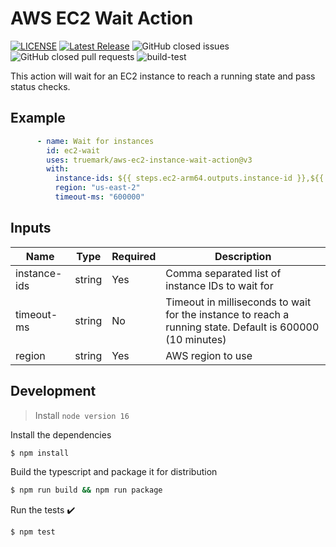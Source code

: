 # AWS EC2 Wait Action

[![LICENSE](https://img.shields.io/badge/license-BSD3-green)](LICENSE)
[![Latest Release](https://img.shields.io/github/v/release/truemark/aws-ec2-instance-wait-action)](https://github.com/truemark/aws-ec2-instance-wait-action/releases)
![GitHub closed issues](https://img.shields.io/github/issues-closed/truemark/aws-ec2-instance-wait-action)
![GitHub closed pull requests](https://img.shields.io/github/issues-pr-closed/truemark/aws-ec2-instance-wait-action)
![build-test](https://github.com/truemark/aws-ec2-instance-wait-action/workflows/build-test/badge.svg)

This action will wait for an EC2 instance to reach a running state and pass status checks.

## Example

```yml
      - name: Wait for instances
        id: ec2-wait
        uses: truemark/aws-ec2-instance-wait-action@v3
        with:
          instance-ids: ${{ steps.ec2-arm64.outputs.instance-id }},${{ steps.ec2-amd64.outputs.instance-id }}
          region: "us-east-2"
          timeout-ms: "600000"
```

## Inputs

| Name         | Type   | Required | Description                                                                                                |
|--------------|--------|----------|------------------------------------------------------------------------------------------------------------|
| instance-ids | string | Yes      | Comma separated list of instance IDs to wait for                                                           |
| timeout-ms   | string | No       | Timeout in milliseconds to wait for the instance to reach a running state. Default is 600000 (10 minutes)  |
| region       | string | Yes      | AWS region to use                                                                                          |


## Development

> Install `node version 16`

Install the dependencies
```bash
$ npm install
```

Build the typescript and package it for distribution
```bash
$ npm run build && npm run package
```

Run the tests :heavy_check_mark:
```bash
$ npm test
```
